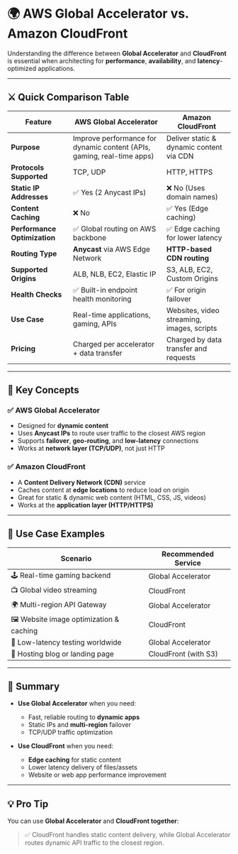 
# 🌍 AWS Global Accelerator vs. Amazon CloudFront

Understanding the difference between **Global Accelerator** and **CloudFront** is essential when architecting for **performance**, **availability**, and **latency**-optimized applications.

---

## ⚔️ Quick Comparison Table

| Feature                    | **AWS Global Accelerator**                       | **Amazon CloudFront**                          |
|----------------------------|--------------------------------------------------|------------------------------------------------|
| **Purpose**                | Improve performance for dynamic content (APIs, gaming, real-time apps) | Deliver static & dynamic content via CDN |
| **Protocols Supported**    | TCP, UDP                                          | HTTP, HTTPS                                    |
| **Static IP Addresses**    | ✅ Yes (2 Anycast IPs)                            | ❌ No (Uses domain names)                      |
| **Content Caching**        | ❌ No                                             | ✅ Yes (Edge caching)                          |
| **Performance Optimization** | ✅ Global routing on AWS backbone                | ✅ Edge caching for lower latency              |
| **Routing Type**           | **Anycast** via AWS Edge Network                 | **HTTP-based CDN routing**                     |
| **Supported Origins**      | ALB, NLB, EC2, Elastic IP                        | S3, ALB, EC2, Custom Origins                   |
| **Health Checks**          | ✅ Built-in endpoint health monitoring            | ✅ For origin failover                         |
| **Use Case**               | Real-time applications, gaming, APIs             | Websites, video streaming, images, scripts     |
| **Pricing**                | Charged per accelerator + data transfer          | Charged by data transfer and requests          |

---

## 🧠 Key Concepts

### ✅ AWS Global Accelerator

- Designed for **dynamic content**
- Uses **Anycast IPs** to route user traffic to the closest AWS region
- Supports **failover**, **geo-routing**, and **low-latency** connections
- Works at **network layer (TCP/UDP)**, not just HTTP

### ✅ Amazon CloudFront

- A **Content Delivery Network (CDN)** service
- Caches content at **edge locations** to reduce load on origin
- Great for static & dynamic web content (HTML, CSS, JS, videos)
- Works at the **application layer (HTTP/HTTPS)**

---

## 🚦 Use Case Examples

| Scenario                                | Recommended Service     |
|-----------------------------------------|--------------------------|
| 🕹️ Real-time gaming backend             | Global Accelerator       |
| 📺 Global video streaming                | CloudFront               |
| 🌍 Multi-region API Gateway             | Global Accelerator       |
| 🖼️ Website image optimization & caching | CloudFront               |
| 🧪 Low-latency testing worldwide         | Global Accelerator       |
| 📝 Hosting blog or landing page         | CloudFront (with S3)     |

---

## 🎯 Summary

- **Use Global Accelerator** when you need:
  - Fast, reliable routing to **dynamic apps**
  - Static IPs and **multi-region** failover
  - TCP/UDP traffic optimization

- **Use CloudFront** when you need:
  - **Edge caching** for static content
  - Lower latency delivery of files/assets
  - Website or web app performance improvement

---

## 💡 Pro Tip

You can use **Global Accelerator** and **CloudFront together**:
> ✅ CloudFront handles static content delivery, while Global Accelerator routes dynamic API traffic to the closest region.

